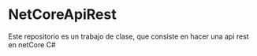 # NetCoreApiRest
Este repositorio es un trabajo de clase, que consiste en hacer una api rest en netCore C#
